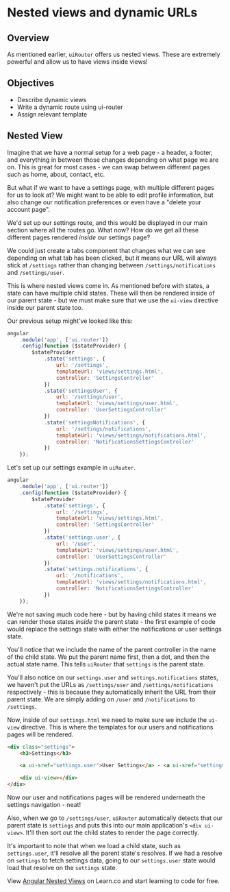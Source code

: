 # Nested views and dynamic URLs

## Overview

As mentioned earlier, `uiRouter` offers us nested views. These are extremely powerful and allow us to have views inside views!

## Objectives

- Describe dynamic views
- Write a dynamic route using ui-router
- Assign relevant template

## Nested View

Imagine that we have a normal setup for a web page - a header, a footer, and everything in between those changes depending on what page we are on. This is great for most cases - we can swap between different pages such as home, about, contact, etc.

But what if we want to have a settings page, with multiple different pages for us to look at? We might want to be able to edit profile information, but also change our notification preferences or even have a "delete your account page".

We'd set up our settings route, and this would be displayed in our main section where all the routes go. What now? How do we get all these different pages rendered *inside* our settings page?

We could just create a tabs component that changes what we can see depending on what tab has been clicked, but it means our URL will always stick at `/settings` rather than changing between `/settings/notifications` and `/settings/user`.

This is where nested views come in. As mentioned before with states, a state can have multiple child states. These will then be rendered inside of our parent state - but we must make sure that we use the `ui-view` directive inside our parent state too.

Our previous setup might've looked like this:

```js
angular
	.module('app', ['ui.router'])
	.config(function ($stateProvider) {
		$stateProvider
			.state('settings', {
				url: '/settings',
				templateUrl: 'views/settings.html',
				controller: 'SettingsController'
			})
			.state('settingsUser', {
                url: '/settings/user',
                templateUrl: 'views/settings/user.html',
                controller: 'UserSettingsController'
            })
            .state('settingsNotifications', {
                url: '/settings/notifications',
                templateUrl: 'views/settings/notifications.html',
                controller: 'NotificationsSettingsController'
            })
	});
```

Let's set up our settings example in `uiRouter`.

```js
angular
	.module('app', ['ui.router'])
	.config(function ($stateProvider) {
		$stateProvider
			.state('settings', {
				url: '/settings',
				templateUrl: 'views/settings.html',
				controller: 'SettingsController'
			})
			.state('settings.user', {
                url: '/user',
                templateUrl: 'views/settings/user.html',
                controller: 'UserSettingsController'
            })
            .state('settings.notifications', {
                url: '/notifications',
                templateUrl: 'views/settings/notifications.html',
                controller: 'NotificationsSettingsController'
            })
	});
```

We're not saving much code here - but by having child states it means we can render those states *inside* the parent state - the first example of code would replace the settings state with either the notifications or user settings state.

You'll notice that we include the name of the parent controller in the name of the child state. We put the parent name first, then a dot, and then the actual state name. This tells `uiRouter` that `settings` is the parent state.

You'll also notice on our `settings.user` and `settings.notifications` states, we haven't put the URLs as `/settings/user` and `/settings/notifications` respectively - this is because they automatically inherit the URL from their parent state. We are simply adding on `/user` and `/notifications` to `/settings`.

Now, inside of our `settings.html` we need to make sure we include the `ui-view` directive. This is where the templates for our users and notifications pages will be rendered.

```html
<div class="settings">
	<h3>Settings</h3>

	<a ui-sref="settings.user">User Settings</a> - <a ui-sref="settings.notifications">Notification Settings</a>

    <div ui-view></div>
</div>
```

Now our user and notifications pages will be rendered underneath the settings navigation - neat!

Also, when we go to `/settings/user`, `uiRouter` automatically detects that our parent state is `settings` and puts this into our main application's `<div ui-view>`. It'll then sort out the child states to render the page correctly.

It's important to note that when we load a child state, such as `settings.user`, it'll resolve all the parent state's resolves. If we had a resolve on `settings` to fetch settings data, going to our `settings.user` state would load that resolve on the `settings` state.

<p data-visibility='hidden'>View <a href='https://learn.co/lessons/angular-nested-views-readme'>Angular Nested Views</a> on Learn.co and start learning to code for free.</p>
